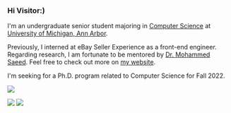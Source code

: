 ### Hi Visitor:)

I'm an undergraduate senior student majoring in [Computer Science](https://cse.engin.umich.edu) at [University of Michigan, Ann Arbor](https://umich.edu).

Previously, I interned at eBay Seller Experience as a front-end engineer.
Regarding research, I am fortunate to be mentored by [Dr. Mohammed Saeed](https://mcircc.umich.edu/members/mohammed-saeed-md-phd).
Feel free to check out more on [my website](https://stefanheng.github.io). 

I'm seeking for a Ph.D. program related to Computer Science for Fall 2022.

![](https://github-readme-stats.vercel.app/api?username=StefanHeng&count_private=true&show_icons=true&theme=onedark&hide_title=true&hide_rank=true)

![](https://github-readme-stats.vercel.app/api/top-langs/?username=StefanHeng&count_private=true&langs_count=6&layout=compact&theme=onedark&hide=jupyter%20notebook)
![](https://github-readme-stats.vercel.app/api/wakatime?username=StefanHeng&theme=onedark&langs_count=5&layout=compact&hide_title=false&range=last_7_days)
